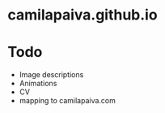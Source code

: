 # camilapaiva.github.io

# Todo

* Image descriptions
* Animations
* CV
* mapping to camilapaiva.com
